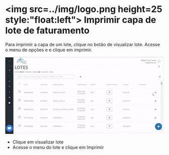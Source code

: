 # <img src=../img/logo.png height=25 style:"float:left"> Imprimir capa de lote de faturamento

Para imprimir a capa de um lote, clique no botão de visualizar lote. Acesse o menu de opções e e clique em imprimir.

<div class="left-float-framme framme70"> 
	<img src="../img/faturamento/imprimir.gif"> <br>
</div>


<div class="right-float-framme framme28">
	<ul>
		<li>Clique em visualizar lote</li>
		<li>Acesse o menu do lote e clique em Imprimir</li>
	</ul>
</div>

<div style="clear: left;"></div>